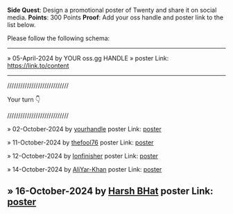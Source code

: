 **Side Quest**: Design a promotional poster of Twenty and share it on social media.
**Points**: 300 Points
**Proof**: Add your oss handle and poster link to the list below.

Please follow the following schema:

---

» 05-April-2024 by YOUR oss.gg HANDLE » poster Link: https://link.to/content

---

////////////////////////////

Your turn 👇

////////////////////////////

» 02-October-2024 by [yourhandle](https://oss.gg/yourhandle) poster Link: [poster](https://twenty.com/)

» 11-October-2024 by [thefool76](https://oss.gg/thefool76) poster Link: [poster](https://drive.google.com/file/d/1cIC1eitvY6zKVTXKq2LnVrS_2Ho9H8-P/view?usp=sharing)

» 12-October-2024 by [Ionfinisher](https://oss.gg/Ionfinisher) poster Link: [poster](https://x.com/ion_finisher/status/1845168965963628802)

» 14-October-2024 by [AliYar-Khan](https://oss.gg/AliYar-Khan) poster Link: [poster](https://x.com/Mr_Programmer14/status/1845888855183884352)

» 16-October-2024 by [Harsh BHat](https://oss.gg/harshsbhat) poster Link: [poster](https://x.com/HarshBhatX/status/1846233330435477531)
---
